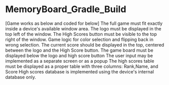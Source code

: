 # MemoryBoard_Gradle_Build
[Game works as below and coded for below]
The full game must fit exactly inside a device's available window area.
The logo must be displayed in the top left of the window.
The High Scores button must be visible to the top right of the window.
Game logic for color selection and flipping back in wrong selection.
The current score should be displayed in the top, centered between the logo and the
High Score button.
The game board must be displayed below the logo and high score button
The user input may be implemented as a separate screen or as a popup
 The high scores table must be displayed as a proper table with three columns: Rank,Name, and Score
High scores database is implemented using the device's internal database only. 
